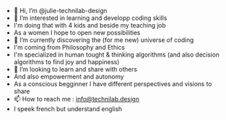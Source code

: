 - 👋 Hi, I’m @julie-technilab-design
- 👀 I’m interested in learning and developp coding skills
- I'm doing that with 4 kids and beside my teaching job
- As a women I hope to open new possibilities 
- 🌱 I’m currently discovering the (for me new) universe of coding
- I'm coming from Philosophy and Ethics
- I'm specialized in human tought & thinking algorithms (and also decision algorithms to find joy and happiness)
- 💞️ I’m looking to learn and share with others
- And also empowerment and autonomy
- As a conscious begginner I have different perspectives and visions to share
- 📫 How to reach me : info@technilab.design
- I speek french but understand english

<!---
julie-technilab-design/julie-technilab-design is a ✨ special ✨ repository because its `README.md` (this file) appears on your GitHub profile.
You can click the Preview link to take a look at your changes.
--->
